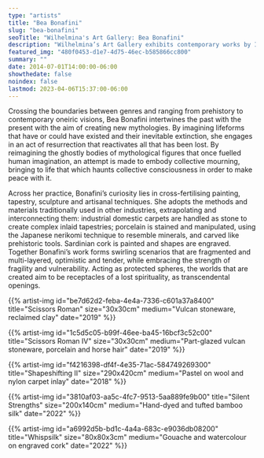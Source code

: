 ```yaml
---
type: "artists"
title: "Bea Bonafini"
slug: "bea-bonafini"
seoTitle: "Wilhelmina's Art Gallery: Bea Bonafini"
description: "Wilhelmina’s Art Gallery exhibits contemporary works by International artists on Hydra between June and October. The exhibitions are displayed inside a historic building on Mandraki Beach that was once the Captain’s Mansion. This year the artists displayed are vastly different but share in common supreme technical skill and treat subjects rooted in universal themes, particularly nature, myth, philosophy and dreams."
featured_img: "480f0453-d1e7-4d75-46ec-b585866cc800"
summary: ""
date: 2014-07-01T14:00:00-06:00
showthedate: false
noindex: false
lastmod: 2023-04-06T15:37:00-06:00
---
```


Crossing the boundaries between genres and ranging from prehistory to contemporary oneiric visions, Bea Bonafini intertwines the past with the present with the aim of creating new mythologies. By imagining lifeforms that have or could have existed and their inevitable extinction, she engages in an act of resurrection that reactivates all that has been lost. By reimagining the ghostly bodies of mythological figures that once fuelled human imagination, an attempt is made to embody collective mourning, bringing to life that which haunts collective consciousness in order to make peace with it.

Across her practice, Bonafini’s curiosity lies in cross-fertilising painting, tapestry, sculpture and artisanal techniques. She adopts the methods and materials traditionally used in other industries, extrapolating and interconnecting them: industrial domestic carpets are handled as stone to create complex inlaid tapestries; porcelain is stained and manipulated, using the Japanese nerikomi technique to resemble minerals, and carved like prehistoric tools. Sardinian cork is painted and shapes are engraved. Together Bonafini’s work forms swirling scenarios that are fragmented and multi-layered, optimistic and tender, while embracing the strength of fragility and vulnerability. Acting as protected spheres, the worlds that are created aim to be receptacles of a lost spirituality, as transcendental openings.

{{% artist-img id="be7d62d2-feba-4e4a-7336-c601a37a8400" title="Scissors Roman" size="30x30cm" medium="Vulcan stoneware, reclaimed clay" date="2019" %}}

{{% artist-img id="1c5d5c05-b99f-46ee-ba45-16bcf3c52c00" title="Scissors Roman IV" size="30x30cm" medium="Part-glazed vulcan stoneware, porcelain and horse hair" date="2019" %}}

{{% artist-img id="f4216398-df4f-4e35-71ac-584749269300" title="Shapeshifting II" size="290x420cm" medium="Pastel on wool and nylon carpet inlay" date="2018" %}}

{{% artist-img id="3810af03-aa5c-4fc7-9513-5aa889fe9b00" title="Silent Strengths" size="200x140cm" medium="Hand-dyed and tufted bamboo silk" date="2022" %}}

{{% artist-img id="a6992d5b-bd1c-4a4a-683c-e9036db08200" title="Whispsilk" size="80x80x3cm" medium="Gouache and watercolour on engraved cork" date="2022" %}}
